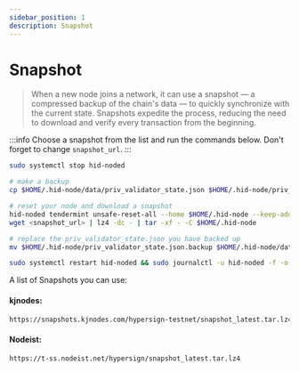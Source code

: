 ```yaml
---
sidebar_position: 1
description: Snapshot
---
```


# Snapshot

> When a new node joins a network, it can use a snapshot — a compressed backup of the chain's data — to quickly synchronize with the current state. Snapshots expedite the process, reducing the need to download and verify every transaction from the beginning.

:::info
Choose a snapshot from the list and run the commands below. Don't forget to change `snapshot_url`.
:::

```bash
sudo systemctl stop hid-noded

# make a backup
cp $HOME/.hid-node/data/priv_validator_state.json $HOME/.hid-node/priv_validator_state.json.backup 

# reset your node and download a snapshot
hid-noded tendermint unsafe-reset-all --home $HOME/.hid-node --keep-addr-book 
wget <snapshot_url> | lz4 -dc - | tar -xf - -C $HOME/.hid-node

# replace the priv_validator_state.json you have backed up
mv $HOME/.hid-node/priv_validator_state.json.backup $HOME/.hid-node/data/priv_validator_state.json 

sudo systemctl restart hid-noded && sudo journalctl -u hid-noded -f -o cat
```

A list of Snapshots you can use:

#### kjnodes:
```bash
https://snapshots.kjnodes.com/hypersign-testnet/snapshot_latest.tar.lz4
```

#### Nodeist:
```bash
https://t-ss.nodeist.net/hypersign/snapshot_latest.tar.lz4
```